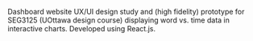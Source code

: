 Dashboard website UX/UI design study and (high fidelity) prototype for SEG3125 (UOttawa design course) displaying word vs. time data in interactive charts. Developed using React.js.
